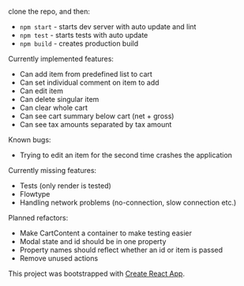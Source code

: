 clone the repo, and then:

- `npm start` - starts dev server with auto update and lint
- `npm test` - starts tests with auto update
- `npm build` - creates production build

Currently implemented features:
- Can add item from predefined list to cart
- Can set individual comment on item to add
- Can edit item
- Can delete singular item
- Can clear whole cart
- Can see cart summary below cart (net + gross)
- Can see tax amounts separated by tax amount

Known bugs:
- Trying to edit an item for the second time crashes the application

Currently missing features:
- Tests (only render is tested)
- Flowtype
- Handling network problems (no-connection, slow connection etc.)

Planned refactors:
- Make CartContent a container to make testing easier
- Modal state and id should be in one property
- Property names should reflect whether an id or item is passed
- Remove unused actions


This project was bootstrapped with [Create React App](https://github.com/facebookincubator/create-react-app).